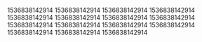 1536838142914
1536838142914
1536838142914
1536838142914
1536838142914
1536838142914
1536838142914
1536838142914
1536838142914
1536838142914
1536838142914
1536838142914
1536838142914
1536838142914
1536838142914